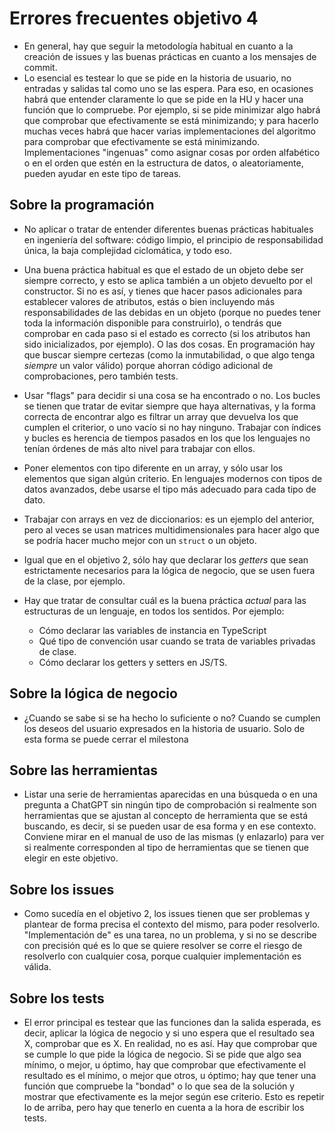 # Errores frecuentes objetivo 4

* En general, hay que seguir la metodología habitual en cuanto a la creación de
  issues y las buenas prácticas en cuanto a los mensajes de commit.
* Lo esencial es testear lo que se pide en la historia de usuario, no entradas
  y salidas tal como uno se las espera. Para eso, en ocasiones habrá que
  entender claramente lo que se pide en la HU y hacer una función que lo
  compruebe. Por ejemplo, si se pide minimizar algo habrá que comprobar que
  efectivamente se está minimizando; y para hacerlo muchas veces habrá que hacer
  varias implementaciones del algoritmo para comprobar que efectivamente se está
  minimizando. Implementaciones "ingenuas" como asignar cosas por orden
  alfabético o en el orden que estén en la estructura de datos, o
  aleatoriamente, pueden ayudar en este tipo de tareas.

## Sobre la programación

* No aplicar o tratar de entender diferentes buenas prácticas
  habituales en ingeniería del software: código limpio, el principio
  de responsabilidad única, la baja complejidad ciclomática, y todo
  eso.

* Una buena práctica habitual es que el estado de un objeto debe ser siempre
  correcto, y esto se aplica también a un objeto devuelto por el constructor. Si
  no es así, y tienes que hacer pasos adicionales para establecer valores de
  atributos, estás o bien incluyendo más responsabilidades de las debidas en un
  objeto (porque no puedes tener toda la información disponible para
  construirlo), o tendrás que comprobar en cada paso si el estado es correcto
  (si los atributos han sido inicializados, por ejemplo). O las dos cosas. En
  programación hay que buscar siempre certezas (como la inmutabilidad, o que
  algo tenga *siempre* un valor válido) porque ahorran código adicional de
  comprobaciones, pero también tests.

* Usar "flags" para decidir si una cosa se ha encontrado o no. Los
  bucles se tienen que tratar de evitar siempre que haya alternativas,
  y la forma correcta de encontrar algo es filtrar un array que
  devuelva los que cumplen el criterior, o uno vacío si no hay
  ninguno. Trabajar con índices y bucles es herencia de tiempos
  pasados en los que los lenguajes no tenían órdenes de más alto nivel
  para trabajar con ellos.

* Poner elementos con tipo diferente en un array, y sólo usar los
  elementos que sigan algún criterio. En lenguajes modernos con tipos
  de datos avanzados, debe usarse el tipo más adecuado para cada tipo
  de dato.

* Trabajar con arrays en vez de diccionarios: es un ejemplo del
  anterior, pero al veces se usan matrices multidimensionales para
  hacer algo que se podría hacer mucho mejor con un `struct` o un
  objeto.

* Igual que en el objetivo 2, sólo hay que declarar los *getters* que sean
  estrictamente necesarios para la lógica de negocio, que se usen fuera de la
  clase, por ejemplo.

* Hay que tratar de consultar cuál es la buena práctica *actual* para las
  estructuras de un lenguaje, en todos los sentidos. Por ejemplo:
  * Cómo declarar las variables de instancia en TypeScript
  * Qué tipo de convención usar cuando se trata de variables privadas de clase.
  * Cómo declarar los getters y setters en JS/TS.

## Sobre la lógica de negocio

* ¿Cuando se sabe si se ha hecho lo suficiente o no? Cuando se cumplen
  los deseos del usuario expresados en la historia de usuario.  Solo
  de esta forma se puede cerrar el milestona

## Sobre las herramientas

* Listar una serie de herramientas aparecidas en una búsqueda o en una pregunta
  a ChatGPT sin ningún tipo de comprobación si realmente son herramientas que se
  ajustan al concepto de herramienta que se está buscando, es decir, si se
  pueden usar de esa forma y en ese contexto. Conviene mirar en el manual de uso
  de las mismas (y enlazarlo) para ver si realmente corresponden al tipo de
  herramientas que se tienen que elegir en este objetivo.

## Sobre los issues

* Como sucedía en el objetivo 2, los issues tienen que ser problemas y plantear
  de forma precisa el contexto del mismo, para poder resolverlo. "Implementación
  de" es una tarea, no un problema, y si no se describe con precisión qué es lo
  que se quiere resolver se corre el riesgo de resolverlo con cualquier cosa,
  porque cualquier implementación es válida.

## Sobre los tests

* El error principal es testear que las funciones dan la salida esperada, es
  decir, aplicar la lógica de negocio y si uno espera que el resultado sea X,
  comprobar que es X. En realidad, no es así. Hay que comprobar que se cumple lo
  que pide la lógica de negocio. Si se pide que algo sea mínimo, o mejor, u
  óptimo, hay que comprobar que efectivamente el resultado es el mínimo, o mejor
  que otros, u óptimo; hay que tener una función que compruebe la "bondad" o lo
  que sea de la solución y mostrar que efectivamente es la mejor según ese
  criterio. Esto es repetir lo de arriba, pero hay que tenerlo en cuenta a la
  hora de escribir los tests.
